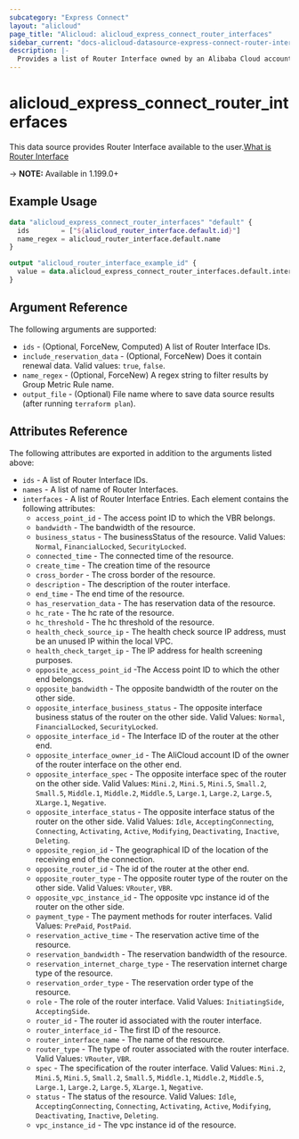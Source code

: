 ```yaml
---
subcategory: "Express Connect"
layout: "alicloud"
page_title: "Alicloud: alicloud_express_connect_router_interfaces"
sidebar_current: "docs-alicloud-datasource-express-connect-router-interfaces"
description: |-
  Provides a list of Router Interface owned by an Alibaba Cloud account.
---
```


# alicloud\_express\_connect\_router\_interfaces

This data source provides Router Interface available to the user.[What is Router Interface](https://www.alibabacloud.com/help/doc-detail/52412.htm)

-> **NOTE:** Available in 1.199.0+

## Example Usage

```terraform
data "alicloud_express_connect_router_interfaces" "default" {
  ids        = ["${alicloud_router_interface.default.id}"]
  name_regex = alicloud_router_interface.default.name
}

output "alicloud_router_interface_example_id" {
  value = data.alicloud_express_connect_router_interfaces.default.interfaces.0.id
}
```

## Argument Reference

The following arguments are supported:
* `ids` - (Optional, ForceNew, Computed) A list of Router Interface IDs.
* `include_reservation_data` - (Optional, ForceNew) Does it contain renewal data. Valid values: `true`, `false`.
* `name_regex` - (Optional, ForceNew) A regex string to filter results by Group Metric Rule name.
* `output_file` - (Optional) File name where to save data source results (after running `terraform plan`).


## Attributes Reference

The following attributes are exported in addition to the arguments listed above:
* `ids` - A list of Router Interface IDs.
* `names` - A list of name of Router Interfaces.
* `interfaces` - A list of Router Interface Entries. Each element contains the following attributes:
  * `access_point_id` - The access point ID to which the VBR belongs.
  * `bandwidth` - The bandwidth of the resource.
  * `business_status` - The businessStatus of the resource. Valid Values: `Normal`, `FinancialLocked`, `SecurityLocked`.
  * `connected_time` - The connected time of the resource.
  * `create_time` - The creation time of the resource
  * `cross_border` - The cross border of the resource.
  * `description` - The description of the router interface.
  * `end_time` - The end time of the resource.
  * `has_reservation_data` - The has reservation data of the resource.
  * `hc_rate` - The hc rate of the resource.
  * `hc_threshold` -  The hc threshold of the resource.
  * `health_check_source_ip` - The health check source IP address, must be an unused IP within the local VPC.
  * `health_check_target_ip` - The IP address for health screening purposes.
  * `opposite_access_point_id` -The Access point ID to which the other end belongs.
  * `opposite_bandwidth` -  The opposite bandwidth of the router on the other side.
  * `opposite_interface_business_status` - The opposite interface business status of the router on the other side. Valid Values: `Normal`, `FinancialLocked`, `SecurityLocked`.
  * `opposite_interface_id` - The Interface ID of the router at the other end.
  * `opposite_interface_owner_id` - The AliCloud account ID of the owner of the router interface on the other end.
  * `opposite_interface_spec` - The opposite interface spec of the router on the other side. Valid Values: `Mini.2`, `Mini.5`, `Mini.5`, `Small.2`, `Small.5`, `Middle.1`, `Middle.2`, `Middle.5`, `Large.1`, `Large.2`, `Large.5`, `XLarge.1`, `Negative`.
  * `opposite_interface_status` - The opposite interface status of the router on the other side. Valid Values: `Idle`, `AcceptingConnecting`, `Connecting`, `Activating`, `Active`, `Modifying`, `Deactivating`, `Inactive`, `Deleting`.
  * `opposite_region_id` - The geographical ID of the location of the receiving end of the connection.
  * `opposite_router_id` - The id of the router at the other end.
  * `opposite_router_type` - The opposite router type of the router on the other side. Valid Values: `VRouter`, `VBR`.
  * `opposite_vpc_instance_id` - The opposite vpc instance id of the router on the other side.
  * `payment_type` - The payment methods for router interfaces. Valid Values: `PrePaid`, `PostPaid`.
  * `reservation_active_time` - The reservation active time of the resource.
  * `reservation_bandwidth` - The reservation bandwidth of the resource.
  * `reservation_internet_charge_type` - The reservation internet charge type of the resource.
  * `reservation_order_type` - The reservation order type of the resource.
  * `role` - The role of the router interface. Valid Values: `InitiatingSide`, `AcceptingSide`.
  * `router_id` - The router id associated with the router interface.
  * `router_interface_id` - The first ID of the resource.
  * `router_interface_name` - The name of the resource.
  * `router_type` - The type of router associated with the router interface. Valid Values: `VRouter`, `VBR`.
  * `spec` - The specification of the router interface. Valid Values: `Mini.2`, `Mini.5`, `Mini.5`, `Small.2`, `Small.5`, `Middle.1`, `Middle.2`, `Middle.5`, `Large.1`, `Large.2`, `Large.5`, `XLarge.1`, `Negative`.
  * `status` - The status of the resource. Valid Values: `Idle`, `AcceptingConnecting`, `Connecting`, `Activating`, `Active`, `Modifying`, `Deactivating`, `Inactive`, `Deleting`.
  * `vpc_instance_id` - The vpc instance id of the resource.
